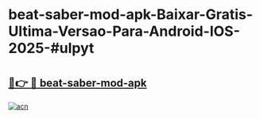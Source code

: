 # beat-saber-mod-apk-Baixar-Gratis-Ultima-Versao-Para-Android-IOS-2025-#ulpyt

# <h2><a href="https://ainizakaria.my?title=beat-saber-mod-apk&ref=24M">🔗👉 🔴 beat-saber-mod-apk</a></h2>

[![acn](https://github.com/user-attachments/assets/0f9c940e-d8b0-45ae-aac7-cd30a18b3e1c)](https://ainizakaria.my?title=beat-saber-mod-apk&ref=24M)

